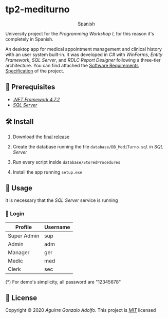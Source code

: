 # tp2-mediturno

<div align='center'>

[Spanish](README.es.md)

</div>

University project for the _Programming Workshop I_, for this reason it's completely in Spanish.

An desktop app for medical appointment management and clinical history with an user system built-in. It was developed in _C#_ with _WinForms_, _Entity Framework_, _SQL Server_, and _RDLC Report Designer_ following a three-tier architecture. You can find attached the [Software Requirements Specification](SRS.md) of the project.

## 🚧 Prerequisites

- _[.NET Framework 4.7.2](https://dotnet.microsoft.com/download/dotnet-framework/net472)_
- _[SQL Server](https://www.microsoft.com/en-us/sql-server/sql-server-downloads)_

## 🛠️ Install

1. Download the [final release](https://github.com/gonza7aav/tp2-mediturno/releases)

2. Create the database running the file `database/DB_MediTurno.sql` in _SQL Server_

3. Run every script inside `database/StoredProcedures`

4. Install the app running `setup.exe`

## 🚀 Usage

It is necessary that the _SQL Server_ service is running

### 🔑 Login

| Profile     | Username |
| ----------- | -------- |
| Super Admin | sup      |
| Admin       | adm      |
| Manager     | ger      |
| Medic       | med      |
| Clerk       | sec      |

(\*) For demo's simplicity, all password are "12345678"

## 📝 License

Copyright © 2020 _Aguirre Gonzalo Adolfo_.
This project is _[MIT](LICENSE)_ licensed
